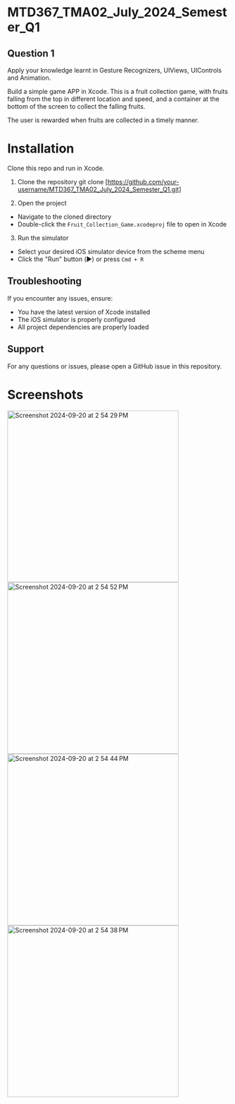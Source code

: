 # MTD367_TMA02_July_2024_Semester_Q1

## Question 1

Apply your knowledge learnt in Gesture Recognizers, UIViews, UIControls and Animation.

Build a simple game APP in Xcode. This is a fruit collection game, with fruits falling from the top in different location and speed, and a container at the bottom of the screen to collect the falling fruits. 

The user is rewarded when fruits are collected in a timely manner.

# Installation

Clone this repo and run in Xcode.

1. Clone the repository
git clone [https://github.com/your-username/MTD367_TMA02_July_2024_Semester_Q1.git]

2. Open the project
- Navigate to the cloned directory
- Double-click the `Fruit_Collection_Game.xcodeproj` file to open in Xcode

3. Run the simulator
- Select your desired iOS simulator device from the scheme menu
- Click the "Run" button (▶️) or press `Cmd + R`

## Troubleshooting
If you encounter any issues, ensure:
- You have the latest version of Xcode installed
- The iOS simulator is properly configured
- All project dependencies are properly loaded

## Support
For any questions or issues, please open a GitHub issue in this repository.

# Screenshots

<img width="389" alt="Screenshot 2024-09-20 at 2 54 29 PM" src="https://github.com/user-attachments/assets/bfed49c0-d401-45c0-a981-ae490c1d87ae" />

<img width="389" alt="Screenshot 2024-09-20 at 2 54 52 PM" src="https://github.com/user-attachments/assets/f1484a2e-4826-4ea6-ae99-05f8f89d3501" />

<img width="389" alt="Screenshot 2024-09-20 at 2 54 44 PM" src="https://github.com/user-attachments/assets/57dfbb6c-787c-4bcb-802e-f0093319d8a5" />

<img width="389" alt="Screenshot 2024-09-20 at 2 54 38 PM" src="https://github.com/user-attachments/assets/0c3e5526-8e1c-4530-b26a-2fefea7db3af" />


